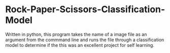 # Rock-Paper-Scissors-Classification-Model
Written in python, this program takes the name of a image file as an argument from the commmand line and runs the file through a classification model to determine if the this was an excellent project for self learning.
